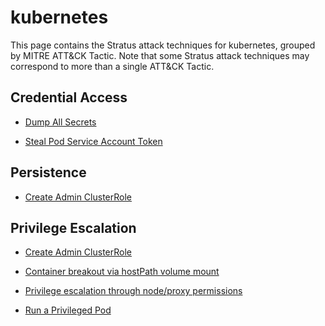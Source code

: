 # kubernetes

This page contains the Stratus attack techniques for kubernetes, grouped by MITRE ATT&CK Tactic.
Note that some Stratus attack techniques may correspond to more than a single ATT&CK Tactic.


## Credential Access

- [Dump All Secrets](./k8s.credential-access.dump-secrets.md)

- [Steal Pod Service Account Token](./k8s.credential-access.steal-serviceaccount-token.md)


## Persistence

- [Create Admin ClusterRole](./k8s.persistence.create-admin-clusterrole.md)


## Privilege Escalation

- [Create Admin ClusterRole](./k8s.persistence.create-admin-clusterrole.md)

- [Container breakout via hostPath volume mount](./k8s.privilege-escalation.hostpath-volume.md)

- [Privilege escalation through node/proxy permissions](./k8s.privilege-escalation.nodes-proxy.md)

- [Run a Privileged Pod](./k8s.privilege-escalation.privileged-pod.md)

